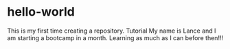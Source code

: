 # hello-world
This is my first time creating a repository. Tutorial
My name is Lance and I am starting a bootcamp in a month. Learning as much as I can before then!!!
